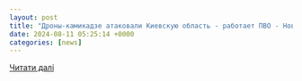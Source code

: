```yaml
---
layout: post
title: "Дроны-камикадзе атаковали Киевскую область - работает ПВО - Новости Киева - 24 Канал"
date: 2024-08-11 05:25:14 +0000
categories: [news]
---
```


[Читати далі](https://24tv.ua/ru/kievskaja-oblast-pod-atakoj-udarnyh-dronov-rabotaet-pvo_n2615755)
